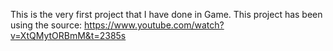 This is the very first project that I have done in Game.
This project has been using the source:
https://www.youtube.com/watch?v=XtQMytORBmM&t=2385s

